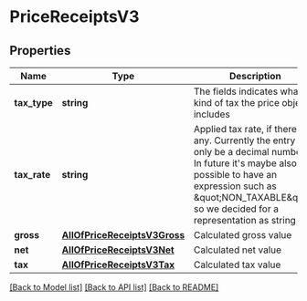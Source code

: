 # PriceReceiptsV3

## Properties
Name | Type | Description | Notes
------------ | ------------- | ------------- | -------------
**tax_type** | **string** | The fields indicates what kind of tax the price object includes | 
**tax_rate** | **string** | Applied tax rate, if there is any. Currently the entry can only be a decimal numbers. In future it&#x27;s maybe also possible to have an expression such as \&quot;NON_TAXABLE\&quot;, so we decided for a representation as string | 
**gross** | [**AllOfPriceReceiptsV3Gross**](AllOfPriceReceiptsV3Gross.md) | Calculated gross value | 
**net** | [**AllOfPriceReceiptsV3Net**](AllOfPriceReceiptsV3Net.md) | Calculated net value | [optional] 
**tax** | [**AllOfPriceReceiptsV3Tax**](AllOfPriceReceiptsV3Tax.md) | Calculated tax value | [optional] 

[[Back to Model list]](../../README.md#documentation-for-models) [[Back to API list]](../../README.md#documentation-for-api-endpoints) [[Back to README]](../../README.md)

